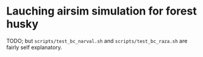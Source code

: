 # Lauching airsim simulation for forest husky

TODO; but `scripts/test_bc_narval.sh` and `scripts/test_bc_raza.sh` are fairly self explanatory.
